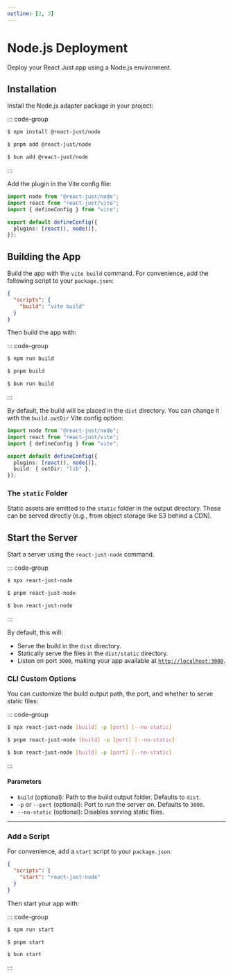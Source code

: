 ```yaml
---
outline: [2, 3]
---
```


# Node.js Deployment

Deploy your React Just app using a Node.js environment.

## Installation

Install the Node.js adapter package in your project:

::: code-group

```bash [npm]
$ npm install @react-just/node
```

```bash [pnpm]
$ pnpm add @react-just/node
```

```bash [bun]
$ bun add @react-just/node
```

:::

Add the plugin in the Vite config file:

```ts [vite.config.ts] {1,6}
import node from "@react-just/node";
import react from "react-just/vite";
import { defineConfig } from "vite";

export default defineConfig({
  plugins: [react(), node()],
});
```

## Building the App

Build the app with the `vite build` command. For convenience, add the following script to your `package.json`:

```json [package.json] {3}
{
  "scripts": {
    "build": "vite build"
  }
}
```

Then build the app with:

::: code-group

```bash [npm]
$ npm run build
```

```bash [pnpm]
$ pnpm build
```

```bash [Bun]
$ bun run build
```

:::

By default, the build will be placed in the `dist` directory. You can change it with the `build.outDir` Vite config option:

```ts [vite.config.ts] {7}
import node from "@react-just/node";
import react from "react-just/vite";
import { defineConfig } from "vite";

export default defineConfig({
  plugins: [react(), node()],
  build: { outDir: "lib" },
});
```

### The `static` Folder

Static assets are emitted to the `static` folder in the output directory. These can be served directly (e.g., from object storage like S3 behind a CDN).

## Start the Server

Start a server using the `react-just-node` command.

::: code-group

```bash [npm]
$ npx react-just-node
```

```bash [pnpm]
$ pnpm react-just-node
```

```bash [bun]
$ bun react-just-node
```

:::

By default, this will:

- Serve the build in the `dist` directory.
- Statically serve the files in the `dist/static` directory.
- Listen on port `3000`, making your app available at [`http://localhost:3000`](http://localhost:3000).

### CLI Custom Options

You can customize the build output path, the port, and whether to serve static files:

::: code-group

```bash [npm]
$ npx react-just-node [build] -p [port] [--no-static]
```

```bash [pnpm]
$ pnpm react-just-node [build] -p [port] [--no-static]
```

```bash [bun]
$ bun react-just-node [build] -p [port] [--no-static]
```

:::

#### Parameters

- `build` (optional): Path to the build output folder. Defaults to `dist`.
- `-p` or `--port` (optional): Port to run the server on. Defaults to `3000`.
- `--no-static` (optional): Disables serving static files.

---

### Add a Script

For convenience, add a `start` script to your `package.json`:

```json [package.json] {3}
{
  "scripts": {
    "start": "react-just-node"
  }
}
```

Then start your app with:

::: code-group

```bash [npm]
$ npm run start
```

```bash [pnpm]
$ pnpm start
```

```bash [bun]
$ bun start
```

:::
